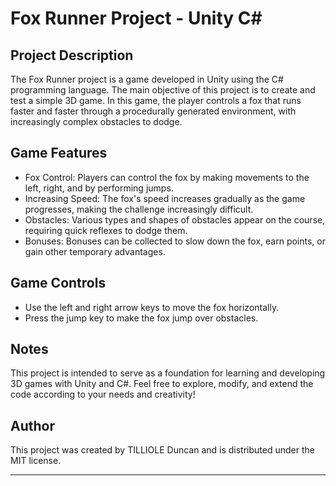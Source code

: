 # Fox Runner Project - Unity C#

## Project Description
The Fox Runner project is a game developed in Unity using the C# programming language. The main objective of this project is to create and test a simple 3D game. In this game, the player controls a fox that runs faster and faster through a procedurally generated environment, with increasingly complex obstacles to dodge.

## Game Features
- Fox Control: Players can control the fox by making movements to the left, right, and by performing jumps.
- Increasing Speed: The fox's speed increases gradually as the game progresses, making the challenge increasingly difficult.
- Obstacles: Various types and shapes of obstacles appear on the course, requiring quick reflexes to dodge them.
- Bonuses: Bonuses can be collected to slow down the fox, earn points, or gain other temporary advantages.

## Game Controls
- Use the left and right arrow keys to move the fox horizontally.
- Press the jump key to make the fox jump over obstacles.

## Notes
This project is intended to serve as a foundation for learning and developing 3D games with Unity and C#. Feel free to explore, modify, and extend the code according to your needs and creativity!

## Author
This project was created by TILLIOLE Duncan and is distributed under the MIT license.

---
